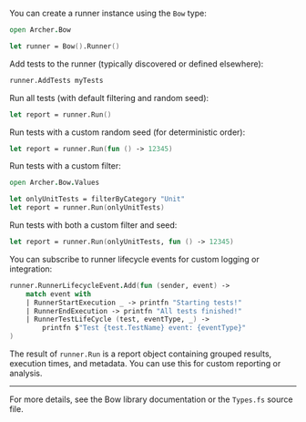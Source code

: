 <!-- (dl
(section-meta
    (title Using the Runner)
)
) -->

<!-- (dl (# Creating a Runner)) -->

You can create a runner instance using the `Bow` type:

```fsharp
open Archer.Bow

let runner = Bow().Runner()
```

<!-- (dl (# Adding Tests)) -->

Add tests to the runner (typically discovered or defined elsewhere):

```fsharp
runner.AddTests myTests
```

<!-- (dl (# Running Tests)) -->

Run all tests (with default filtering and random seed):

```fsharp
let report = runner.Run()
```

Run tests with a custom random seed (for deterministic order):

```fsharp
let report = runner.Run(fun () -> 12345)
```

Run tests with a custom filter:

```fsharp
open Archer.Bow.Values

let onlyUnitTests = filterByCategory "Unit"
let report = runner.Run(onlyUnitTests)
```

Run tests with both a custom filter and seed:

```fsharp
let report = runner.Run(onlyUnitTests, fun () -> 12345)
```

<!-- (dl (# Subscribing to Events)) -->

You can subscribe to runner lifecycle events for custom logging or integration:

```fsharp
runner.RunnerLifecycleEvent.Add(fun (sender, event) ->
    match event with
    | RunnerStartExecution _ -> printfn "Starting tests!"
    | RunnerEndExecution -> printfn "All tests finished!"
    | RunnerTestLifeCycle (test, eventType, _) ->
        printfn $"Test {test.TestName} event: {eventType}"
)
```

<!-- (dl (# Interpreting the Report)) -->

The result of `runner.Run` is a report object containing grouped results, execution times, and metadata. You can use this for custom reporting or analysis.

---

For more details, see the Bow library documentation or the `Types.fs` source file.
